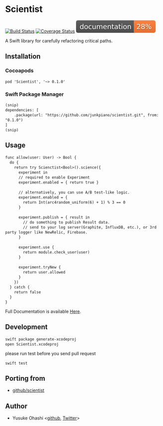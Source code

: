 # Scientist

[![Build Status](https://travis-ci.org/junkpiano/scientist.svg?branch=master)](https://travis-ci.org/junkpiano/scientist) [![Coverage Status](https://coveralls.io/repos/github/junkpiano/scientist/badge.svg?branch=master)](https://coveralls.io/github/junkpiano/scientist?branch=master)
[![Documentation](https://raw.githubusercontent.com/junkpiano/scientist/master/docs/badge.svg?sanitize=true)](https://junkpiano.github.io/scientist/)

A Swift library for carefully refactoring critical paths.

## Installation

### Cocoapods

    pod 'Scientist', '~> 0.1.0'

### Swift Package Manager

    (snip)
    dependencies: [
    	.package(url: "https://github.com/junkpiano/scientist.git", from: "0.1.0")
    ]
    (snip)

## Usage

    func allow(user: User) -> Bool {
      do {
        return try Scienctist<Bool>().science({
          experiment in
          // required to enable Experiment
          experiment.enabled = { return true }

          // alternatively, you can use A/B test-like logic.
          experiment.enabled = {
            return Int(arc4random_uniform(6) + 1) % 3 == 0
          }

          experiment.publish = { result in
            // do something to publish Result data.
            // send to your log server(Graphite, InfluxDB, etc.), or 3rd party logger like NewRelic, Firebase.
          }

          experiment.use {
            return module.check_user(user)
          }

          experiment.tryNew {
            return user.allowed
          }
        })
      } catch {
        return false
      }
    }

Full Documentation is available [Here](https://junkpiano.github.io/scientist/).

## Development

    swift package generate-xcodeproj
    open Scientist.xcodeproj

please run test before you send pull request

    swift test

## Porting from

- [github/scientist](https://github.com/github/scientist)

## Author

- Yusuke Ohashi <[github](https://github.com/junkpiano), [Twitter](https://twitter.com/junkpiano)>
